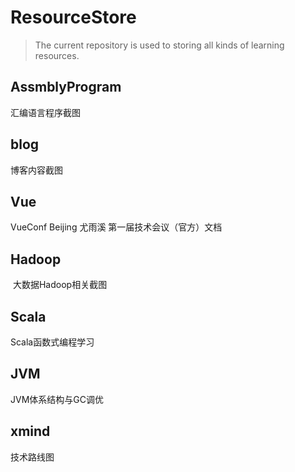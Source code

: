 # ResourceStore

> The current repository is used to storing all kinds of learning resources.

## AssmblyProgram

  汇编语言程序截图

## blog

  博客内容截图

## Vue

  VueConf Beijing 尤雨溪 第一届技术会议（官方）文档

## Hadoop
  大数据Hadoop相关截图

## Scala
  Scala函数式编程学习

## JVM
  JVM体系结构与GC调优

## xmind
  技术路线图

